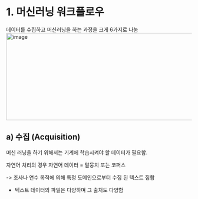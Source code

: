 # 1. 머신러닝 워크플로우

데이터를 수집하고 머신러닝을 하는 과정을 크게 6가지로 나눔
<img width="829" height="237" alt="image" src="https://github.com/user-attachments/assets/3b20ad3b-a199-4a4b-bbb0-faf7ee5fad15" />


## a) 수집 (Acquisition)
머신 러닝을 하기 위해서는 기계에 학습시켜야 할 데이터가 필요함.

자연어 처리의 경우 자연어 데이터 = 말뭉치 또는 코퍼스

-> 조사나 연수 목적에 의해 특정 도메인으로부터 수집 된 텍스트 집합

- 텍스트 데이터의 파일은 다양하며 그 출처도 다양함

